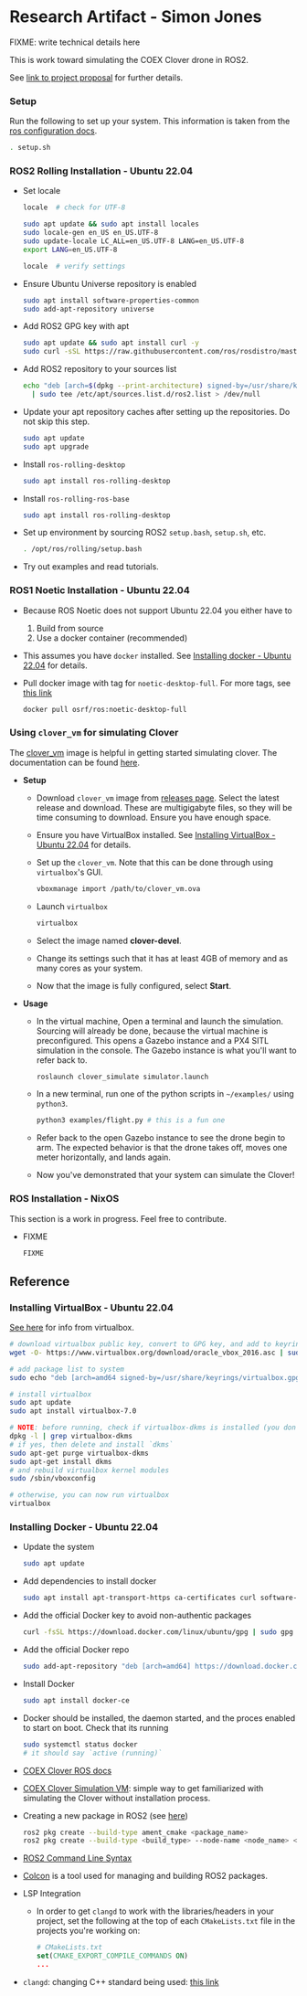 # Research Artifact - Simon Jones

FIXME: write technical details here

This is work toward simulating the COEX Clover drone in ROS2.  

See [link to project proposal](https://simon-jones.netlify.app/comp/2023-10-06)
for further details.  

### Setup

Run the following to set up your system. This information is taken from the
[ros configuration docs](https://docs.ros.org/en/rolling/Tutorials/Beginner-CLI-Tools/Configuring-ROS2-Environment.html).

```sh
. setup.sh
```

### ROS2 Rolling Installation - Ubuntu 22.04

* Set locale

  ```sh
  locale  # check for UTF-8

  sudo apt update && sudo apt install locales
  sudo locale-gen en_US en_US.UTF-8
  sudo update-locale LC_ALL=en_US.UTF-8 LANG=en_US.UTF-8
  export LANG=en_US.UTF-8

  locale  # verify settings
  ```

* Ensure Ubuntu Universe repository is enabled

  ```sh
  sudo apt install software-properties-common
  sudo add-apt-repository universe
  ```

* Add ROS2 GPG key with apt

  ```sh
  sudo apt update && sudo apt install curl -y
  sudo curl -sSL https://raw.githubusercontent.com/ros/rosdistro/master/ros.key -o /usr/share/keyrings/ros-archive-keyring.gpg
  ```

* Add ROS2 repository to your sources list

  ```sh
  echo "deb [arch=$(dpkg --print-architecture) signed-by=/usr/share/keyrings/ros-archive-keyring.gpg] http://packages.ros.org/ros2/ubuntu $(. /etc/os-release && echo $UBUNTU_CODENAME) main" \
    | sudo tee /etc/apt/sources.list.d/ros2.list > /dev/null
  ```

* Update your apt repository caches after setting up the repositories. Do not
  skip this step.

  ```sh
  sudo apt update
  sudo apt upgrade
  ```

* Install `ros-rolling-desktop`

  ```sh
  sudo apt install ros-rolling-desktop
  ```

* Install `ros-rolling-ros-base`

  ```sh
  sudo apt install ros-rolling-desktop
  ```

* Set up environment by sourcing ROS2 `setup.bash`, `setup.sh`, etc.

  ```sh
  . /opt/ros/rolling/setup.bash
  ```

* Try out examples and read tutorials.

### ROS1 Noetic Installation - Ubuntu 22.04

* Because ROS Noetic does not support Ubuntu 22.04 you either have to
  1. Build from source
  2. Use a docker container (recommended)
* This assumes you have `docker` installed. See
  [Installing docker - Ubuntu 22.04](#installing-docker---ubuntu-2204) for details.

* Pull docker image with tag for `noetic-desktop-full`.
  For more tags, see [this link](https://hub.docker.com/r/osrf/ros/tags)

  ```sh
  docker pull osrf/ros:noetic-desktop-full
  ```

### Using `clover_vm` for simulating Clover

The [clover_vm](https://github.com/CopterExpress/clover_vm) image is helpful in
getting started simulating clover. The documentation can be found
[here](https://clover.coex.tech/en/simulation_vm.html).

* **Setup**
  * Download `clover_vm` image from
    [releases page](https://github.com/CopterExpress/clover_vm/releases/). Select
    the latest release and download. These are multigigabyte files, so they will be
    time consuming to download. Ensure you have enough space.
  * Ensure you have VirtualBox installed. See
    [Installing VirtualBox - Ubuntu 22.04](#installing-virtualbox---ubuntu-2204)
    for details.
  * Set up the `clover_vm`. Note that this can be done through using
    `virtualbox`'s GUI.

    ```sh
    vboxmanage import /path/to/clover_vm.ova
    ```

  * Launch `virtualbox`

    ```sh
    virtualbox
    ```

  * Select the image named **clover-devel**.
  * Change its settings such that it has at least 4GB of memory and as many cores as
    your system.
  * Now that the image is fully configured, select **Start**.
* **Usage**
  * In the virtual machine, Open a terminal and launch the simulation. Sourcing
    will already be done, because the virtual machine is preconfigured. This opens
    a Gazebo instance and a PX4 SITL simulation in the console. The Gazebo
    instance is what you'll want to refer back to.

    ```sh
    roslaunch clover_simulate simulator.launch
    ```

  * In a new terminal, run one of the python scripts in `~/examples/` using `python3`.

    ```sh
    python3 examples/flight.py # this is a fun one
    ```

  * Refer back to the open Gazebo instance to see the drone begin to arm. The
    expected behavior is that the drone takes off, moves one meter horizontally,
    and lands again.
  * Now you've demonstrated that your system can simulate the Clover!

### ROS Installation - NixOS

This section is a work in progress. Feel free to contribute.  

* FIXME

  ```sh
  FIXME
  ```

## Reference

### Installing VirtualBox - Ubuntu 22.04

[See here](https://www.virtualbox.org/wiki/Linux_Downloads#Debian-basedLinuxdistributions)
for info from virtualbox.  

```sh
# download virtualbox public key, convert to GPG key, and add to keyring
wget -O- https://www.virtualbox.org/download/oracle_vbox_2016.asc | sudo gpg --dearmor --yes --output /usr/share/keyrings/oracle-virtualbox-2016.gpg

# add package list to system
sudo echo "deb [arch=amd64 signed-by=/usr/share/keyrings/virtualbox.gpg] https://download.virtualbox.org/virtualbox/debian jammy contrib" > /etc/apt/sources.list.d/virtualbox.list

# install virtualbox
sudo apt update
sudo apt install virtualbox-7.0

# NOTE: before running, check if virtualbox-dkms is installed (you don't want it installed) (see https://askubuntu.com/questions/900794/virtualbox-rtr3initex-failed-with-rc-1912-rc-1912)
dpkg -l | grep virtualbox-dkms
# if yes, then delete and install `dkms`
sudo apt-get purge virtualbox-dkms
sudo apt-get install dkms
# and rebuild virtualbox kernel modules
sudo /sbin/vboxconfig

# otherwise, you can now run virtualbox
virtualbox
```

### Installing Docker - Ubuntu 22.04

* Update the system

  ```sh
  sudo apt update
  ```

* Add dependencies to install docker

  ```sh
  sudo apt install apt-transport-https ca-certificates curl software-properties-common
  ```

* Add the official Docker key to avoid non-authentic packages

  ```sh
  curl -fsSL https://download.docker.com/linux/ubuntu/gpg | sudo gpg --dearmor -o /usr/share/keyrings/docker-archive-keyring.gpg
  ```

* Add the official Docker repo

  ```sh
  sudo add-apt-repository "deb [arch=amd64] https://download.docker.com/linux/ubuntu jammy stable"
  ```

* Install Docker

  ```sh
  sudo apt install docker-ce
  ```

* Docker should be installed, the daemon started, and the proces enabled to
  start on boot. Check that its running

  ```sh
  sudo systemctl status docker
  # it should say `active (running)`
  ```

* [COEX Clover ROS docs](http://wiki.ros.org/Robots/clover)
* [COEX Clover Simulation VM](https://github.com/CopterExpress/clover_vm):
  simple way to get familiarized with simulating the Clover without installation process.
* Creating a new package in ROS2
  (see [here](https://docs.ros.org/en/rolling/Tutorials/Beginner-Client-Libraries/Creating-Your-First-ROS2-Package.html#create-a-package))

  ```sh
  ros2 pkg create --build-type ament_cmake <package_name>
  ros2 pkg create --build-type <build_type> --node-name <node_name> <package_name> --license <license>
  ```

* [ROS2 Command Line Syntax](https://design.ros2.org/articles/ros_command_line_arguments.html)
* [Colcon](https://docs.ros.org/en/rolling/Tutorials/Beginner-Client-Libraries/Colcon-Tutorial.html)
  is a tool used for managing and building ROS2 packages.
* LSP Integration
  * In order to get `clangd` to work with the libraries/headers in your project,
    set the following at the top of each `CMakeLists.txt` file in the projects
    you're working on:

    ```cmake
    # CMakeLists.txt
    set(CMAKE_EXPORT_COMPILE_COMMANDS ON)
    ...
    ```

* `clangd`: changing C++ standard being used:
  [this link](https://stackoverflow.com/questions/73758291/is-there-a-way-to-specify-the-c-standard-of-clangd-without-recompiling-it)
